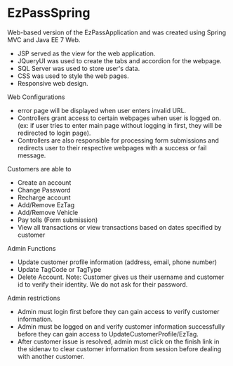 # EzPassSpring
Web-based version of the EzPassApplication and was created using Spring MVC and Java EE 7 Web.

- JSP served as the view for the web application.
- JQueryUI was used to create the tabs and accordion for the webpage.
- SQL Server was used to store user's data.
- CSS was used to style the web pages.
- Responsive web design.

Web Configurations
- error page will be displayed when user enters invalid URL.
- Controllers grant access to certain webpages when user is logged on.
(ex: if user tries to enter main page without logging in first, they will be redirected to login page).
- Controllers are also responsible for processing form submissions and redirects user to their respective webpages with a success or fail message.


Customers are able to
- Create an account
- Change Password
- Recharge account
- Add/Remove EzTag 
- Add/Remove Vehicle
- Pay tolls (Form submission)
- View all transactions or view transactions based on dates specified by customer

Admin Functions
- Update customer profile information (address, email, phone number) 
- Update TagCode or TagType
- Delete Account.
Note: Customer gives us their username and customer id to verify their identity. We do not ask for their password.

Admin restrictions
- Admin must login first before they can gain access to verify customer information.
- Admin must be logged on and verify customer information successfully before they can gain access to UpdateCustomerProfile/EzTag.
- After customer issue is resolved, admin must click on the finish link in the sidenav to clear customer information from session before dealing with another customer.

